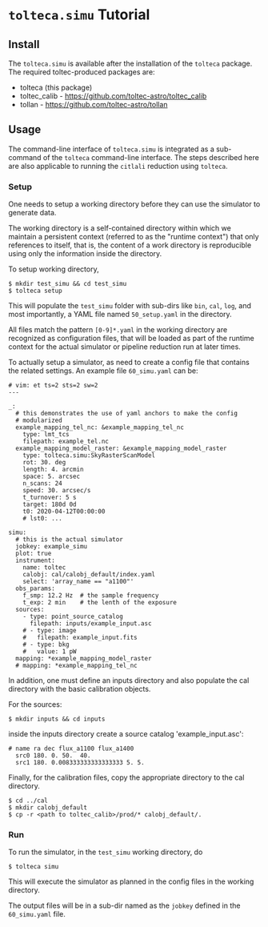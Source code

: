 # `tolteca.simu` Tutorial

## Install

The `tolteca.simu` is available after the installation of the `tolteca`
package.  The required toltec-produced packages are:

 - tolteca (this package)
 - toltec_calib - https://github.com/toltec-astro/toltec_calib
 - tollan - https://github.com/toltec-astro/tollan
 

## Usage

The command-line interface of `tolteca.simu` is integrated as a sub-command
of the `tolteca` command-line interface. The steps described here are also
applicable to running the `citlali` reduction using `tolteca`.


### Setup

One needs to setup a working directory before they can use the simulator to
generate data.

The working directory is a self-contained directory within which we maintain a
persistent context (referred to as the "runtime context") that only references
to itself, that is, the content of a work directory is reproducible using only
the information inside the directory.

To setup working directory,

```
$ mkdir test_simu && cd test_simu
$ tolteca setup
```

This will populate the `test_simu` folder with sub-dirs like `bin`, `cal`,
`log`, and most importantly, a YAML file named `50_setup.yaml` in the
directory.

All files match the pattern `[0-9]*.yaml` in the working directory are
recognized as configuration files, that will be loaded as part of the runtime
context for the actual simulator or pipeline reduction run at later times.

To actually setup a simulator, as need to create a config file that contains
the related settings. An example file `60_simu.yaml` can be:

```
# vim: et ts=2 sts=2 sw=2
---

_:
  # this demonstrates the use of yaml anchors to make the config
  # modularized
  example_mapping_tel_nc: &example_mapping_tel_nc
    type: lmt_tcs
    filepath: example_tel.nc
  example_mapping_model_raster: &example_mapping_model_raster
    type: tolteca.simu:SkyRasterScanModel
    rot: 30. deg
    length: 4. arcmin
    space: 5. arcsec
    n_scans: 24
    speed: 30. arcsec/s
    t_turnover: 5 s
    target: 180d 0d
    t0: 2020-04-12T00:00:00
    # lst0: ...

simu:
  # this is the actual simulator
  jobkey: example_simu
  plot: true
  instrument:
    name: toltec
    calobj: cal/calobj_default/index.yaml
    select: 'array_name == "a1100"'
  obs_params:
    f_smp: 12.2 Hz  # the sample frequency
    t_exp: 2 min    # the lenth of the exposure
  sources:
    - type: point_source_catalog
      filepath: inputs/example_input.asc
    # - type: image
    #   filepath: example_input.fits
    # - type: bkg
    #   value: 1 pW
  mapping: *example_mapping_model_raster
  # mapping: *example_mapping_tel_nc
```
In addition, one must define an inputs directory and also populate the cal directory with the basic calibration objects.

For the sources:
```
$ mkdir inputs && cd inputs
```

inside the inputs directory create a source catalog 'example_input.asc':

```
# name ra dec flux_a1100 flux_a1400
  src0 180. 0. 50.  40.
  src1 180. 0.008333333333333333 5. 5.
```

Finally, for the calibration files, copy the appropriate directory to the cal directory.

```
$ cd ../cal
$ mkdir calobj_default
$ cp -r <path to toltec_calib>/prod/* calobj_default/.
```

### Run

To run the simulator, in the `test_simu` working directory, do

```
$ tolteca simu
```

This will execute the simulator as planned in the config files in the working
directory.

The output files will be in a sub-dir named as the `jobkey` defined in the
`60_simu.yaml` file.
